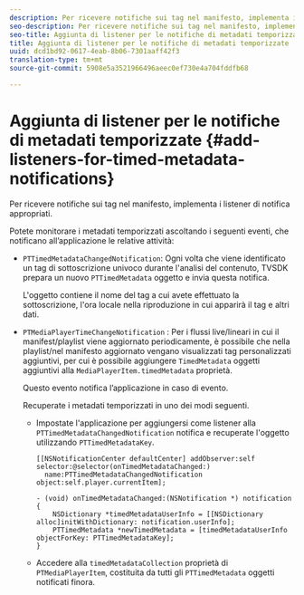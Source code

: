```yaml
---
description: Per ricevere notifiche sui tag nel manifesto, implementa i listener di notifica appropriati.
seo-description: Per ricevere notifiche sui tag nel manifesto, implementa i listener di notifica appropriati.
seo-title: Aggiunta di listener per le notifiche di metadati temporizzate
title: Aggiunta di listener per le notifiche di metadati temporizzate
uuid: dcd1bd92-0617-4eab-8b06-7301aaff42f3
translation-type: tm+mt
source-git-commit: 5908e5a3521966496aeec0ef730e4a704fddfb68

---
```



# Aggiunta di listener per le notifiche di metadati temporizzate {#add-listeners-for-timed-metadata-notifications}

Per ricevere notifiche sui tag nel manifesto, implementa i listener di notifica appropriati.

Potete monitorare i metadati temporizzati ascoltando i seguenti eventi, che notificano all’applicazione le relative attività:

* `PTTimedMetadataChangedNotification`: Ogni volta che viene identificato un tag di sottoscrizione univoco durante l&#39;analisi del contenuto, TVSDK prepara un nuovo `PTTimedMetadata` oggetto e invia questa notifica.

   L&#39;oggetto contiene il nome del tag a cui avete effettuato la sottoscrizione, l&#39;ora locale nella riproduzione in cui apparirà il tag e altri dati.

* `PTMediaPlayerTimeChangeNotification` : Per i flussi live/lineari in cui il manifest/playlist viene aggiornato periodicamente, è possibile che nella playlist/nel manifesto aggiornato vengano visualizzati tag personalizzati aggiuntivi, per cui è possibile aggiungere `TimedMetadata` oggetti aggiuntivi alla `MediaPlayerItem.timedMetadata` proprietà.

   Questo evento notifica l’applicazione in caso di evento.

   Recuperate i metadati temporizzati in uno dei modi seguenti.

   * Impostate l&#39;applicazione per aggiungersi come listener alla `PTTimedMetadataChangedNotification` notifica e recuperate l&#39;oggetto utilizzando `PTTimedMetadataKey`.

      ```
      [[NSNotificationCenter defaultCenter] addObserver:self selector:@selector(onTimedMetadataChanged:)  
        name:PTTimedMetadataChangedNotification object:self.player.currentItem]; 
      
      - (void) onTimedMetadataChanged:(NSNotification *) notification { 
          NSDictionary *timedMetadataUserInfo = [[NSDictionary alloc]initWithDictionary: notification.userInfo]; 
          PTTimedMetadata *newTimedMetadata = [timedMetadataUserInfo objectForKey: PTTimedMetadataKey]; 
      }
      ```

   * Accedere alla `timedMetadataCollection` proprietà di `PTMediaPlayerItem`, costituita da tutti gli `PTTimedMetadata` oggetti notificati finora.

